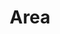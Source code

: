 ---
parent: Container
grand_parent: Components
title: Area
has_toc: true
nav_order: 1
layout: default
---